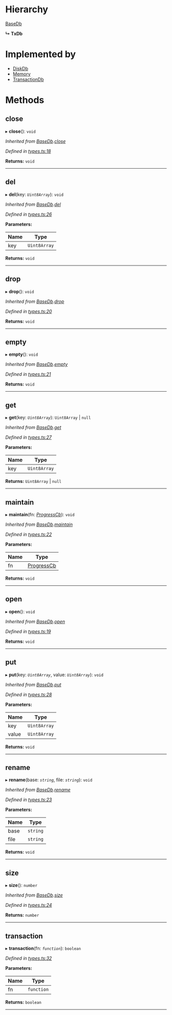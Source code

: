 

# Hierarchy

 [BaseDb](_types_.basedb.md)

**↳ TxDb**

# Implemented by

* [DiskDb](../classes/_disk_.diskdb.md)
* [Memory](../classes/_memory_.memory.md)
* [TransactionDb](../classes/_engines_transactiondb_.transactiondb.md)

# Methods

<a id="close"></a>

##  close

▸ **close**(): `void`

*Inherited from [BaseDb](_types_.basedb.md).[close](_types_.basedb.md#close)*

*Defined in [types.ts:18](https://github.com/polkadot-js/common/blob/dc0563d/packages/db/src/types.ts#L18)*

**Returns:** `void`

___
<a id="del"></a>

##  del

▸ **del**(key: *`Uint8Array`*): `void`

*Inherited from [BaseDb](_types_.basedb.md).[del](_types_.basedb.md#del)*

*Defined in [types.ts:26](https://github.com/polkadot-js/common/blob/dc0563d/packages/db/src/types.ts#L26)*

**Parameters:**

| Name | Type |
| ------ | ------ |
| key | `Uint8Array` |

**Returns:** `void`

___
<a id="drop"></a>

##  drop

▸ **drop**(): `void`

*Inherited from [BaseDb](_types_.basedb.md).[drop](_types_.basedb.md#drop)*

*Defined in [types.ts:20](https://github.com/polkadot-js/common/blob/dc0563d/packages/db/src/types.ts#L20)*

**Returns:** `void`

___
<a id="empty"></a>

##  empty

▸ **empty**(): `void`

*Inherited from [BaseDb](_types_.basedb.md).[empty](_types_.basedb.md#empty)*

*Defined in [types.ts:21](https://github.com/polkadot-js/common/blob/dc0563d/packages/db/src/types.ts#L21)*

**Returns:** `void`

___
<a id="get"></a>

##  get

▸ **get**(key: *`Uint8Array`*): `Uint8Array` \| `null`

*Inherited from [BaseDb](_types_.basedb.md).[get](_types_.basedb.md#get)*

*Defined in [types.ts:27](https://github.com/polkadot-js/common/blob/dc0563d/packages/db/src/types.ts#L27)*

**Parameters:**

| Name | Type |
| ------ | ------ |
| key | `Uint8Array` |

**Returns:** `Uint8Array` \| `null`

___
<a id="maintain"></a>

##  maintain

▸ **maintain**(fn: *[ProgressCb](../modules/_types_.md#progresscb)*): `void`

*Inherited from [BaseDb](_types_.basedb.md).[maintain](_types_.basedb.md#maintain)*

*Defined in [types.ts:22](https://github.com/polkadot-js/common/blob/dc0563d/packages/db/src/types.ts#L22)*

**Parameters:**

| Name | Type |
| ------ | ------ |
| fn | [ProgressCb](../modules/_types_.md#progresscb) |

**Returns:** `void`

___
<a id="open"></a>

##  open

▸ **open**(): `void`

*Inherited from [BaseDb](_types_.basedb.md).[open](_types_.basedb.md#open)*

*Defined in [types.ts:19](https://github.com/polkadot-js/common/blob/dc0563d/packages/db/src/types.ts#L19)*

**Returns:** `void`

___
<a id="put"></a>

##  put

▸ **put**(key: *`Uint8Array`*, value: *`Uint8Array`*): `void`

*Inherited from [BaseDb](_types_.basedb.md).[put](_types_.basedb.md#put)*

*Defined in [types.ts:28](https://github.com/polkadot-js/common/blob/dc0563d/packages/db/src/types.ts#L28)*

**Parameters:**

| Name | Type |
| ------ | ------ |
| key | `Uint8Array` |
| value | `Uint8Array` |

**Returns:** `void`

___
<a id="rename"></a>

##  rename

▸ **rename**(base: *`string`*, file: *`string`*): `void`

*Inherited from [BaseDb](_types_.basedb.md).[rename](_types_.basedb.md#rename)*

*Defined in [types.ts:23](https://github.com/polkadot-js/common/blob/dc0563d/packages/db/src/types.ts#L23)*

**Parameters:**

| Name | Type |
| ------ | ------ |
| base | `string` |
| file | `string` |

**Returns:** `void`

___
<a id="size"></a>

##  size

▸ **size**(): `number`

*Inherited from [BaseDb](_types_.basedb.md).[size](_types_.basedb.md#size)*

*Defined in [types.ts:24](https://github.com/polkadot-js/common/blob/dc0563d/packages/db/src/types.ts#L24)*

**Returns:** `number`

___
<a id="transaction"></a>

##  transaction

▸ **transaction**(fn: *`function`*): `boolean`

*Defined in [types.ts:32](https://github.com/polkadot-js/common/blob/dc0563d/packages/db/src/types.ts#L32)*

**Parameters:**

| Name | Type |
| ------ | ------ |
| fn | `function` |

**Returns:** `boolean`

___

